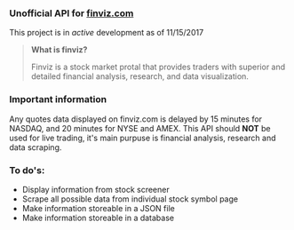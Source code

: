 ### Unofficial API for [finviz.com](http://finviz.com)

This project is in *active* development as of 11/15/2017

> **What is finviz?**
>
> Finviz is a stock market protal that provides traders with superior and detailed financial analysis, research, and data visualization.

### Important information

Any quotes data displayed on finviz.com is delayed by 15 minutes for NASDAQ, and 20 minutes for NYSE and AMEX. This API should **NOT** be used for live trading, it's main purpuse is financial analysis, research and data scraping.

### To do's:

- Display information from stock screener
- Scrape all possible data from individual stock symbol page
- Make information storeable in a JSON file
- Make information storeable in a database
